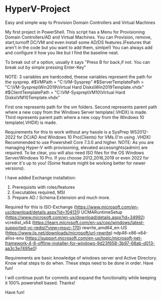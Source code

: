 # HyperV-Project
Easy and simple way to Provision Domain Controllers and Virtual Machines

My first project in PowerShell.
This script has a Menu for Provisioning Domain Controllers/AD and Virtual Machines.
You can Provision, remove, start,turnoff DC/VM and even install some AD/DS features.(Features that aren't in the code but you want to add them, simlpe!) 
You can always add and configure it how you like but I find the baseline neat.

To break out of a option, usually it says "Press B for back,if not. You can break out by simple pressing Enter-Key"

NOTE: 3 variables are hardcoded, theese variables represent the path for the sysprep.
#$VMPath = "C:\VM-Sysprep"
#$ServerTemplatePath = "C:\VM-Sysprep\Win2019\Virtual Hard Disks\Win2019Template.vhdx"
#$ClientTemplatePath = "C:\VM-Sysprep\VM10\Virtual Hard Disks\VM10Template.vhdx"
    
First one represents path for the vm folders.
Second represents parent path where a new copy from the Windows Server template(.VHDX) is made.
Third represents parent path where a new copy from the Windows 10 template(.VHDX) is made.

Requirements for this to work without any hassle is a SysPrep WS2012-2022 for DC/AD And Windows 10 Pro(Clients) for VMs.(I'm using .VHDX)
Recommended to use Powershell Core 7.3.0 and higher.
NOTE: As you are managing Hyper-V with provisioning, elevated accessrights(admin) are required.
To be clear, you will also need ISO files for the OS Windows Server/Windows 10 Pro. If you choose 2012,2016,2019 or even 2022 for server it's up to you! (Some feature might be working better for newer versions). 


I have added Exchange installation: 
1. Prerequisits with roles/features 
2. Executables required, MSI
3. Prepare AD / Schema Extension and much more.

Required for this is ISO-Exchange (https://www.microsoft.com/en-us/download/details.aspx?id=104131)
UCMARuntimeSetup (https://www.microsoft.com/en-us/download/details.aspx?id=34992)
vcredist_x64 (https://learn.microsoft.com/en-us/cpp/windows/latest-supported-vc-redist?view=msvc-170)
rewrite_amd64_en-US (https://www.iis.net/downloads/microsoft/url-rewrite)
ndp48-x86-x64-allos-enu (https://support.microsoft.com/en-us/topic/microsoft-net-framework-4-8-offline-installer-for-windows-9d23f658-3b97-68ab-d013-aa3c3e7495e0)

Requirements are basic knowledge of windows server and Active Directory.
Know what steps to do when. These steps need to be done in order. Have fun!

I will continue push for commits and expand the functionality while keeping it 100% powershell based. Thanks!

Have fun!
